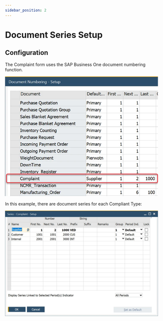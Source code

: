 ```yaml
---
sidebar_position: 2
---
```


# Document Series Setup

## Configuration

The Complaint form uses the SAP Business One document numbering function.

![Complaint Document Numbering](./media/document-series-setup/complaint-document-numbering.webp)

In this example, there are document series for each Compliant Type:

![Complaint Series Setup](./media/document-series-setup/complaint-series-setup.webp)
